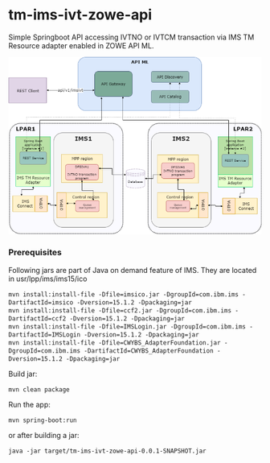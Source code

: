 # tm-ims-ivt-zowe-api
Simple Springboot API accessing IVTNO or IVTCM transaction via IMS TM Resource adapter enabled in ZOWE API ML.


![apiml_app_ivtno.png](apiml_app_ivtno.png?raw=true)

### Prerequisites
Following jars are part of Java on demand feature of IMS. They are located in usr/lpp/ims/ims15/ico 
```
mvn install:install-file -Dfile=imsico.jar -DgroupId=com.ibm.ims -DartifactId=imsico -Dversion=15.1.2 -Dpackaging=jar
mvn install:install-file -Dfile=ccf2.jar -DgroupId=com.ibm.ims -DartifactId=ccf2 -Dversion=15.1.2 -Dpackaging=jar
mvn install:install-file -Dfile=IMSLogin.jar -DgroupId=com.ibm.ims -DartifactId=IMSLogin -Dversion=15.1.2 -Dpackaging=jar
mvn install:install-file -Dfile=CWYBS_AdapterFoundation.jar -DgroupId=com.ibm.ims -DartifactId=CWYBS_AdapterFoundation -Dversion=15.1.2 -Dpackaging=jar
```

Build jar:
```
mvn clean package
```

Run the app:  
```
mvn spring-boot:run 
```
or after building a jar:  
```
java -jar target/tm-ims-ivt-zowe-api-0.0.1-SNAPSHOT.jar
```

